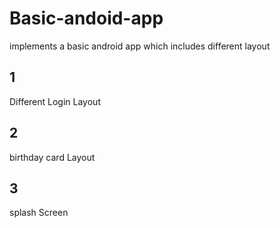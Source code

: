 # Basic-andoid-app
implements a basic android app which includes different layout <br/>
## 1
Different Login Layout
## 2
birthday card Layout
## 3
splash Screen
